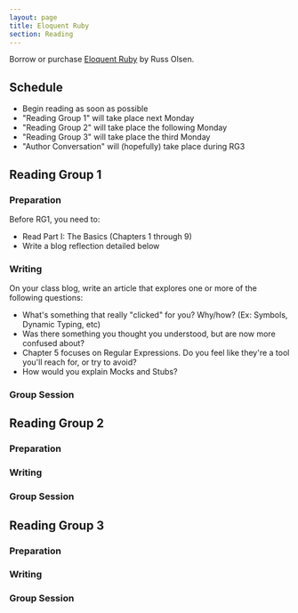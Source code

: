 ```yaml
---
layout: page
title: Eloquent Ruby
section: Reading
---
```


Borrow or purchase [Eloquent Ruby](http://www.amazon.com/gp/product/0321584104/ref=as_li_ss_tl?ie=UTF8&camp=1789&creative=390957&creativeASIN=0321584104&linkCode=as2&tag=jumplab-20) by Russ Olsen. 

## Schedule

* Begin reading as soon as possible
* "Reading Group 1" will take place next Monday
* "Reading Group 2" will take place the following Monday
* "Reading Group 3" will take place the third Monday
* "Author Conversation" will (hopefully) take place during RG3

## Reading Group 1

### Preparation

Before RG1, you need to:

* Read Part I: The Basics (Chapters 1 through 9)
* Write a blog reflection detailed below

### Writing

On your class blog, write an article that explores one or more of the following questions:

* What's something that really "clicked" for you? Why/how? (Ex: Symbols, Dynamic Typing, etc)
* Was there something you thought you understood, but are now more confused about?
* Chapter 5 focuses on Regular Expressions. Do you feel like they're a tool you'll reach for, or try to avoid?
* How would you explain Mocks and Stubs?

### Group Session

## Reading Group 2

### Preparation

### Writing

### Group Session

## Reading Group 3

### Preparation

### Writing

### Group Session
